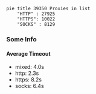 
```mermaid
pie title 39350 Proxies in list
    "HTTP" : 27925
    "HTTPS": 10022
    "SOCKS" : 8129
```

### Some Info
#### Average Timeout

- mixed: 4.0s
- http: 2.3s
- https: 8.2s
- socks: 6.4s